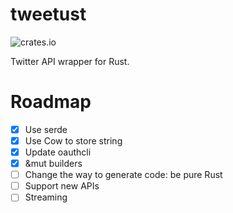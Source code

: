 # tweetust
![crates.io](https://img.shields.io/crates/v/tweetust.svg)

Twitter API wrapper for Rust.

# Roadmap
- [x] Use serde
- [x] Use Cow to store string
- [x] Update oauthcli
- [x] &mut builders
- [ ] Change the way to generate code: be pure Rust
- [ ] Support new APIs
- [ ] Streaming
